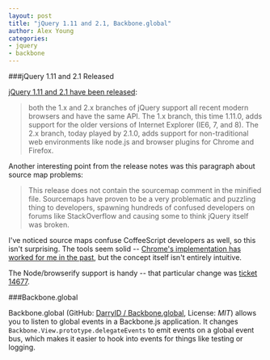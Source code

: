 ```yaml
---
layout: post
title: "jQuery 1.11 and 2.1, Backbone.global"
author: Alex Young
categories:
- jquery
- backbone
---
```


###jQuery 1.11 and 2.1 Released

[jQuery 1.11 and 2.1 have been released](http://blog.jquery.com/2014/01/24/jquery-1-11-and-2-1-released/):

> both the 1.x and 2.x branches of jQuery support all recent modern browsers and have the same API. The 1.x branch, this time 1.11.0, adds support for the older versions of Internet Explorer (IE6, 7, and 8). The 2.x branch, today played by 2.1.0, adds support for non-traditional web environments like node.js and browser plugins for Chrome and Firefox.

Another interesting point from the release notes was this paragraph about source map problems:

> This release does not contain the sourcemap comment in the minified file. Sourcemaps have proven to be a very problematic and puzzling thing to developers, spawning hundreds of confused developers on forums like StackOverflow and causing some to think jQuery itself was broken.

I've noticed source maps confuse CoffeeScript developers as well, so this isn't surprising.  The tools seem solid -- [Chrome's implementation has worked for me in the past](https://developers.google.com/chrome-developer-tools/docs/javascript-debugging#source-maps), but the concept itself isn't entirely intuitive.

The Node/browserify support is handy -- that particular change was [ticket 14677](http://bugs.jquery.com/ticket/14677).

###Backbone.global

Backbone.global (GitHub: [DarrylD / Backbone.global](https://github.com/DarrylD/Backbone.global), License: _MIT_) allows you to listen to global events in a Backbone.js application.  It changes `Backbone.View.prototype.delegateEvents` to emit events on a global event bus, which makes it easier to hook into events for things like testing or logging.
